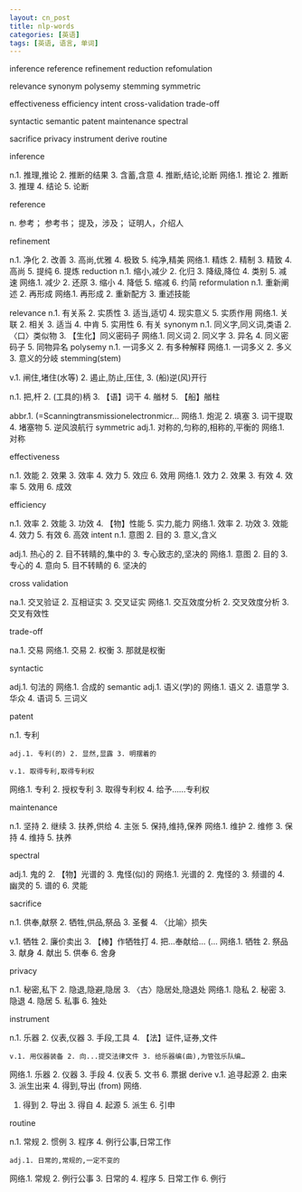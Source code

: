 ```yaml
---
layout: cn_post
title: nlp-words
categories: [英语]
tags: [英语, 语言, 单词]
---
```


inference reference refinement reduction refomulation

relevance synonym polysemy stemming symmetric 

effectiveness efficiency intent cross-validation trade-off

syntactic semantic patent maintenance spectral

 

sacrifice privacy instrument derive routine

 

 

inference

﻿n.1. 推理,推论 2. 推断的结果 3. 含蓄,含意 4. 推断,结论,论断 
网络.1. 推论 ﻿2. 推断 3. 推理 4. 结论 5. 论断 

reference

n. 参考； 参考书； 提及，涉及； 证明人，介绍人

refinement

n.1. 净化 2. 改善 3. 高尚,优雅 4. 极致 5. 纯净,精美 
网络.1. 精炼 2. 精制 3. 精致 4. 高尚 5. 提纯 6. 提炼
reduction
n.1. 缩小,减少 2. 化归 3. 降级,降位 4. 类别 5. 减速 
网络.1. 减少 2. 还原 3. 缩小 4. 降低 5. 缩减 6. 约简 
reformulation
n.1. 重新阐述 2. 再形成 
网络.1. 再形成 2. 重新配方 3. 重述技能
 
 relevance
n.1. 有关系 2. 实质性 3. 适当,适切 4. 现实意义 5. 实质作用 
网络.1. 关联 2. 相关 3. 适当 4. 中肯 5. 实用性 6. 有关 
synonym
n.1. 同义字,同义词,类语 2. 〈口〉类似物 3. 【生化】同义密码子 
网络.1. 同义词 2. 同义字 3. 异名 4. 同义密码子 5. 同物异名
polysemy
n.1. 一词多义 2. 有多种解释 
网络.1. 一词多义 2. 多义 3. 意义的分岐
stemming(stem)

v.1. 闸住,堵住(水等) 2. 遏止,防止,压住, 3. (船)逆(风)开行 

n.1. 把,杆 2. (工具的)柄 3. 【语】词干 4. 艏材 5. 【船】艏柱

abbr.1. (=Scanningtransmissionelectronmicr…
网络.1. 炮泥 2. 填塞 3. 词干提取 4. 堵塞物 5. 逆风浪航行
symmetric
adj.1. 对称的,匀称的,相称的,平衡的 
网络.1. 对称  

 

effectiveness

n.1. 效能 2. 效果 3. 效率 4. 效力 5. 效应 6. 效用 
网络.1. 效力 2. 效果 3. 有效 4. 效率 5. 效用 6. 成效

efficiency

n.1. 效率 2. 效能 3. 功效 4. 【物】性能 5. 实力,能力 
网络.1. 效率 2. 功效 3. 效能 4. 效力 5. 有效 6. 高效
intent
n.1. 意图 2. 目的 3. 意义,含义    

adj.1. 热心的 2. 目不转睛的,集中的 3. 专心致志的,坚决的 
网络.1. 意图 2. 目的 3. 专心的 4. 意向 5. 目不转睛的 6. 坚决的

 cross validation

na.1. 交叉验证 2. 互相证实 3. 交叉证实 
网络.1. 交互效度分析 2. 交叉效度分析 3. 交叉有效性

trade-off

na.1. 交易 
网络.1. 交易 2. 权衡 3. 那就是权衡 

 

syntactic

adj.1. 句法的 
网络.1. 合成的
semantic
adj.1. 语义(学)的 
网络.1. 语义 2. 语意学 3. 华众 4. 语词 5. 三词义 

patent

n.1. 专利 

    adj.1. 专利(的) 2. 显然,显露 3. 明摆着的 

    v.1. 取得专利,取得专利权 

网络.1. 专利 2. 授权专利 3. 取得专利权 4. 给予……专利权 

maintenance

n.1. 坚持 2. 继续 3. 扶养,供给 4. 主张 5. 保持,维持,保养 
网络.1. 维护 2. 维修 3. 保持 4. 维持 5. 扶养 

spectral

adj.1. 鬼的 2. 【物】光谱的 3. 鬼怪(似)的 
网络.1. 光谱的 2. 鬼怪的 3. 频谱的 4. 幽灵的 5. 谱的 6. 灵能 

 

sacrifice

n.1. 供奉,献祭 2. 牺牲,供品,祭品 3. 圣餐 4. 〈比喻〉损失 

v.1. 牺牲 2. 廉价卖出 3. 【棒】作牺牲打 4. 把...奉献给... (…
网络.1. 牺牲 2. 祭品 3. 献身 4. 献出 5. 供奉 6. 舍身 

privacy

n.1. 秘密,私下 2. 隐退,隐避,隐居 3. 〈古〉隐居处,隐退处 
网络.1. 隐私 2. 秘密 3. 隐退 4. 隐居 5. 私事 6. 独处 

 instrument

n.1. 乐器 2. 仪表,仪器 3. 手段,工具 4. 【法】证件,证券,文件 

    v.1. 用仪器装备 2. 向...提交法律文件 3. 给乐器编(曲),为管弦乐队编…

网络.1. 乐器 2. 仪器 3. 手段 4. 仪表 5. 文书 6. 票据 
derive
v.1. 追寻起源 2. 由来 3. 派生出来 4. 得到,导出 (from) 
网络.

1. 得到 2. 导出 3. 得自 4. 起源 5. 派生 6. 引申

routine

n.1. 常规 2. 惯例 3. 程序 4. 例行公事,日常工作 

    adj.1. 日常的,常规的,一定不变的 

网络.1. 常规 2. 例行公事 3. 日常的 4. 程序 5. 日常工作 6. 例行


